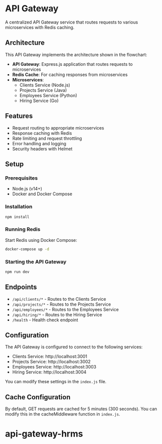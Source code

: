 # API Gateway

A centralized API Gateway service that routes requests to various microservices with Redis caching.

## Architecture

This API Gateway implements the architecture shown in the flowchart:

- **API Gateway**: Express.js application that routes requests to microservices
- **Redis Cache**: For caching responses from microservices
- **Microservices**:
  - Clients Service (Node.js)
  - Projects Service (Java)
  - Employees Service (Python)
  - Hiring Service (Go)

## Features

- Request routing to appropriate microservices
- Response caching with Redis
- Rate limiting and request throttling
- Error handling and logging
- Security headers with Helmet

## Setup

### Prerequisites

- Node.js (v14+)
- Docker and Docker Compose

### Installation

```bash
npm install
```

### Running Redis

Start Redis using Docker Compose:

```bash
docker-compose up -d
```

### Starting the API Gateway

```bash
npm run dev
```

## Endpoints

- `/api/clients/*` - Routes to the Clients Service
- `/api/projects/*` - Routes to the Projects Service
- `/api/employees/*` - Routes to the Employees Service
- `/api/hiring/*` - Routes to the Hiring Service
- `/health` - Health check endpoint

## Configuration

The API Gateway is configured to connect to the following services:

- Clients Service: http://localhost:3001
- Projects Service: http://localhost:3002
- Employees Service: http://localhost:3003
- Hiring Service: http://localhost:3004

You can modify these settings in the `index.js` file.

## Cache Configuration

By default, GET requests are cached for 5 minutes (300 seconds). You can modify this in the cacheMiddleware function in `index.js`.
# api-gateway-hrms
